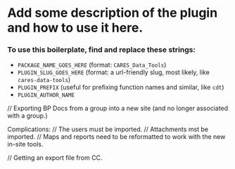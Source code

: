 # Add some description of the plugin and how to use it here.

### To use this boilerplate, find and replace these strings:
* `PACKAGE_NAME_GOES_HERE` (format: `CARES_Data_Tools`)
* `PLUGIN_SLUG_GOES_HERE` (format: a url-friendly slug, most likely, like `cares-data-tools`)
* `PLUGIN_PREFIX` (useful for prefixing function names and similar, like `cdt`)
* `PLUGIN_AUTHOR_NAME`


// Exporting BP Docs from a group into a new site (and no longer associated with a group.)

Complications:
// The users must be imported.
// Attachments mst be imported.
// Maps and reports need to be reformatted to work with the new in-site tools.

// Getting an export file from CC.

